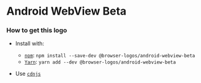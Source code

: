 # Android WebView Beta

### How to get this logo

* Install with:

  * [`npm`](https://www.npmjs.com/): `npm install --save-dev @browser-logos/android-webview-beta`
  * [`Yarn`](https://yarnpkg.com/): `yarn add --dev @browser-logos/android-webview-beta`

* Use [`cdnjs`](https://cdnjs.com/libraries/browser-logos)
